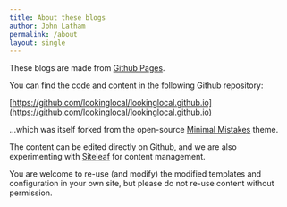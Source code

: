 ```yaml
---
title: About these blogs
author: John Latham
permalink: /about
layout: single
---
```

These blogs are made from [Github Pages](https://pages.github.com/).

You can find the code and content in the following Github repository:

[https://github.com/lookinglocal/lookinglocal.github.io](https://github.com/lookinglocal/lookinglocal.github.io)

...which was itself forked from the open-source [Minimal Mistakes](https://mmistakes.github.io/minimal-mistakes/) theme.

The content can be edited directly on Github, and we are also experimenting with [Siteleaf](https://www.siteleaf.com/) for content management.

You are welcome to re-use (and modify) the modified templates and configuration in your own site, but please do not re-use content without permission.